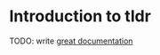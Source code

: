 # Introduction to tldr

TODO: write [great documentation](http://jacobian.org/writing/what-to-write/)
